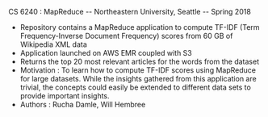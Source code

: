 CS 6240 : MapReduce -- Northeastern University, Seattle -- Spring 2018

* Repository contains a MapReduce application to compute TF-IDF (Term Frequency-Inverse Document Frequency) scores from 60 GB of Wikipedia XML data
* Application launched on AWS EMR coupled with S3
* Returns the top 20 most relevant articles for the words from the dataset
* Motivation : To learn how to compute TF-IDF scores using MapReduce for large datasets. While the insights gathered from this application are trivial, the concepts could easily be extended to different data sets to provide important insights.
* Authors : Rucha Damle, Will Hembree     